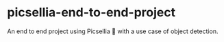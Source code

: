 # picsellia-end-to-end-project
An end to end project using Picsellia 🥑 with a use case of object detection. 
